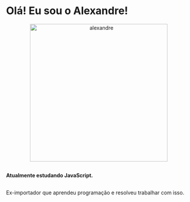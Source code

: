<h1> Olá! Eu sou o Alexandre! </h1>


<p align="center"> <img src="https://github-readme-stats.vercel.app/api/top-langs?username=alexandre-jr-94&show_icons=true&theme=radical&locale=en&langs_count=10&layout=compact" width="375" alt="alexandre" /></p>

##
  
  <b> Atualmente estudando JavaScript. </b>
  
  ##
  
  <p>Ex-importador que aprendeu programação e resolveu trabalhar com isso. </p>
  
 
##

